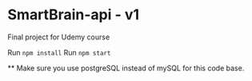 # SmartBrain-api - v1
Final project for Udemy course

 Run `npm install`
 Run `npm start`

** Make sure you use postgreSQL instead of mySQL for this code base.
